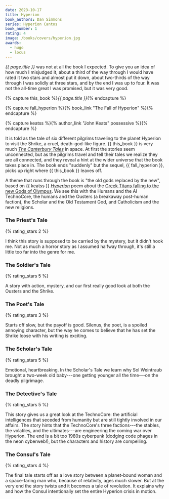 ```yaml
---
date: 2023-10-17
title: Hyperion
book_authors: Dan Simmons
series: Hyperion Cantos
book_number: 1
rating: 4
image: /books/covers/hyperion.jpg
awards:
  - hugo
  - locus
---
```


<cite class="book-title">{{ page.title }}</cite> was not at all the book I
expected. To give you an idea of how much I misjudged it, about a third of the
way through I would have rated it two stars and almost put it down, about
two-thirds of the way through I was solidly at three stars, and by the end I
was up to four. It was not the all-time great I was promised, but it was very
good.

{% capture this_book %}<cite class="book-title">{{ page.title }}</cite>{% endcapture %}

{% capture fall_hyperion %}{% book_link "The Fall of Hyperion" %}{% endcapture %}

{% capture keatss %}{% author_link "John Keats" possessive %}{% endcapture %}

It is told as the tale of six different pilgrims traveling to the planet
Hyperion to visit the Shrike, a cruel, death-god-like figure. {{ this_book }}
is very much <cite class="book-title">[The Canterbury Tales][tales]</cite> in
space. At first the stories seem unconnected, but as the pilgrims travel and
tell their tales we realize they are all connected, and they reveal a hint at
the wider universe that the book takes place in. The book ends "suddenly" but
the sequel, {{ fall_hyperion }}, picks up right where {{ this_book }} leaves
off.

[tales]: https://en.wikipedia.org/wiki/The_Canterbury_Tales

A theme that runs through the book is "the old gods replaced by the new",
based on {{ keatss }} <cite class="book-title">[Hyperion][hyperion]</cite>
poem about the [Greek Titans falling to the new Gods of Olympus][titanomachy].
We see this with the Humans and the AI TechnoCore, the humans and the Ousters
(a breakaway post-human faction), the Scholar and the Old Testament God, and
Catholicism and the new religions.

[hyperion]: https://en.wikipedia.org/wiki/Hyperion_(poem)
[titanomachy]: https://en.wikipedia.org/wiki/Titanomachy

### The Priest's Tale
{% rating_stars 2 %}

I think this story is supposed to be carried by the mystery, but it didn't
hook me. Not as much a horror story as I assumed halfway through, it's still a
little too far into the genre for me.

### The Soldier's Tale
{% rating_stars 5 %}

A story with action, mystery, and our first really good look at both the
Ousters and the Shrike.

### The Poet's Tale
{% rating_stars 3 %}

Starts off slow, but the payoff is good. Silenus, the poet, is a spoiled
annoying character, but the way he comes to believe that he has set the Shrike
loose with his writing is exciting.

### The Scholar's Tale
{% rating_stars 5 %}

Emotional, heartbreaking. In the Scholar's Tale we learn why Sol Weintraub
brought a two-week old baby---one getting younger all the time---on the deadly
pilgrimage.

### The Detective's Tale
{% rating_stars 5 %}

This story gives us a great look at the TechnoCore: the artificial
intelligences that seceded from humanity but are still tightly involved in our
affairs. The story hints that the TechnoCore's three factions---the stables,
the volatiles, and the ultimates---are engineering the coming war over
Hyperion. The end is a bit too 1980s cyberpunk (dodging code phages in the
neon cyberweb!), but the characters and history are compelling.

### The Consul's Tale
{% rating_stars 4 %}

The final tale starts off as a love story between a planet-bound woman and a
space-faring man who, because of relativity, ages much slower. But at the very
end the story twists and it becomes a tale of revolution. It explains why and
how the Consul intentionally set the entire Hyperion crisis in motion.
